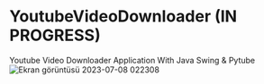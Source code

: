 # YoutubeVideoDownloader (IN PROGRESS)
 Youtube Video Downloader Application With Java Swing & Pytube
![Ekran görüntüsü 2023-07-08 022308](https://github.com/EmirhanSyl/YoutubeVideoDownloader/assets/61618968/7be4d32a-4f3c-4f6b-8e45-bd43cb22546a)
